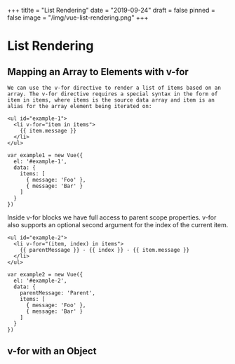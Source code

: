 +++
titlte = "List  Rendering"
date = "2019-09-24"
draft = false
pinned = false
image = "/img/vue-list-rendering.png"
+++
# List Rendering
## Mapping an Array to Elements with v-for
    We can use the v-for directive to render a list of items based on an array. The v-for directive requires a special syntax in the form of item in items, where items is the source data array and item is an alias for the array element being iterated on:

~~~
<ul id="example-1">
  <li v-for="item in items">
    {{ item.message }}
  </li>
</ul>
~~~
~~~
var example1 = new Vue({
  el: '#example-1',
  data: {
    items: [
      { message: 'Foo' },
      { message: 'Bar' }
    ]
  }
})
~~~
Inside v-for blocks we have full access to parent scope properties. v-for also supports an optional second argument for the index of the current item.
~~~
<ul id="example-2">
  <li v-for="(item, index) in items">
    {{ parentMessage }} - {{ index }} - {{ item.message }}
  </li>
</ul>
~~~

~~~
var example2 = new Vue({
  el: '#example-2',
  data: {
    parentMessage: 'Parent',
    items: [
      { message: 'Foo' },
      { message: 'Bar' }
    ]
  }
})
~~~

## v-for with an Object